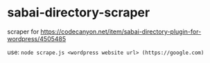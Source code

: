 # sabai-directory-scraper
scraper for https://codecanyon.net/item/sabai-directory-plugin-for-wordpress/4505485

use:
`node scrape.js <wordpress website url> (https://google.com)`

